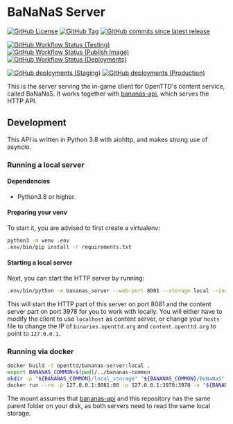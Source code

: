 # BaNaNaS Server

[![GitHub License](https://img.shields.io/github/license/OpenTTD/bananas-server)](https://github.com/OpenTTD/bananas-server/blob/master/LICENSE)
[![GitHub Tag](https://img.shields.io/github/v/tag/OpenTTD/bananas-server?include_prereleases&label=stable)](https://github.com/OpenTTD/bananas-server/releases)
[![GitHub commits since latest release](https://img.shields.io/github/commits-since/OpenTTD/bananas-server/latest/master)](https://github.com/OpenTTD/bananas-server/commits/master)

[![GitHub Workflow Status (Testing)](https://img.shields.io/github/workflow/status/OpenTTD/bananas-server/Testing/master?label=master)](https://github.com/OpenTTD/bananas-server/actions?query=workflow%3ATesting)
[![GitHub Workflow Status (Publish Image)](https://img.shields.io/github/workflow/status/OpenTTD/bananas-server/Publish%20image?label=publish)](https://github.com/OpenTTD/bananas-server/actions?query=workflow%3A%22Publish+image%22)
[![GitHub Workflow Status (Deployments)](https://img.shields.io/github/workflow/status/OpenTTD/bananas-server/Deployment?label=deployment)](https://github.com/OpenTTD/bananas-server/actions?query=workflow%3A%22Deployment%22)

[![GitHub deployments (Staging)](https://img.shields.io/github/deployments/OpenTTD/bananas-server/staging?label=staging)](https://github.com/OpenTTD/bananas-server/deployments)
[![GitHub deployments (Production)](https://img.shields.io/github/deployments/OpenTTD/bananas-server/production?label=production)](https://github.com/OpenTTD/bananas-server/deployments)

This is the server serving the in-game client for OpenTTD's content service, called BaNaNaS.
It works together with [bananas-api](https://github.com/OpenTTD/bananas-api), which serves the HTTP API.

## Development

This API is written in Python 3.8 with aiohttp, and makes strong use of asyncio.

### Running a local server

#### Dependencies

- Python3.8 or higher.

#### Preparing your venv

To start it, you are advised to first create a virtualenv:

```bash
python3 -m venv .env
.env/bin/pip install -r requirements.txt
```

#### Starting a local server

Next, you can start the HTTP server by running:

```bash
.env/bin/python -m bananas_server --web-port 8081 --storage local --index local
```

This will start the HTTP part of this server on port 8081 and the content server part on port 3978 for you to work with locally.
You will either have to modify the client to use `localhost` as content server, or change your `hosts` file to change the IP of `binaries.openttd.org` and `content.openttd.org` to point to `127.0.0.1`.

### Running via docker

```bash
docker build -t openttd/bananas-server:local .
export BANANAS_COMMON=$(pwd)/../bananas-common
mkdir -p "${BANANAS_COMMON}/local_storage" "${BANANAS_COMMON}/BaNaNaS"
docker run --rm -p 127.0.0.1:8081:80 -p 127.0.0.1:3978:3978 -v "${BANANAS_COMMON}/local_storage:/code/local_storage" -v "${BANANAS_COMMON}/BaNaNaS:/code/BaNaNaS" openttd/bananas-server:local
```

The mount assumes that [bananas-api](https://github.com/OpenTTD/bananas-api) and this repository has the same parent folder on your disk, as both servers need to read the same local storage.
